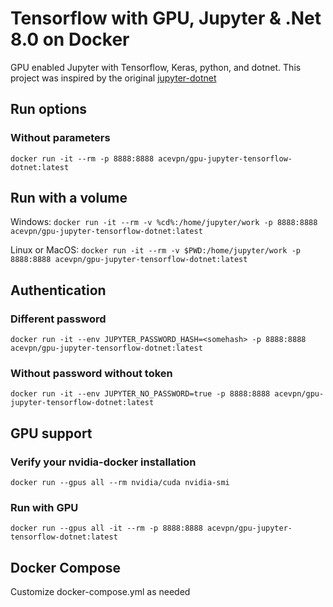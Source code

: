 # Tensorflow with GPU, Jupyter & .Net 8.0 on Docker
GPU enabled Jupyter with Tensorflow, Keras, python, and dotnet. This project was inspired by the original [jupyter-dotnet](https://github.com/joshendriks/jupyter-dotnet "jupyter-dotnet")

## Run options

### Without parameters

`docker run -it --rm -p 8888:8888 acevpn/gpu-jupyter-tensorflow-dotnet:latest`

## Run with a volume

Windows:
`docker run -it --rm -v %cd%:/home/jupyter/work -p 8888:8888 acevpn/gpu-jupyter-tensorflow-dotnet:latest`

Linux or MacOS:
`docker run -it --rm -v $PWD:/home/jupyter/work -p 8888:8888 acevpn/gpu-jupyter-tensorflow-dotnet:latest`

## Authentication

### Different password
`docker run -it --env JUPYTER_PASSWORD_HASH=<somehash> -p 8888:8888 acevpn/gpu-jupyter-tensorflow-dotnet:latest`

### Without password without token
`docker run -it --env JUPYTER_NO_PASSWORD=true -p 8888:8888 acevpn/gpu-jupyter-tensorflow-dotnet:latest`

## GPU support

### Verify your nvidia-docker installation
`docker run --gpus all --rm nvidia/cuda nvidia-smi`

### Run with GPU
`docker run --gpus all -it --rm -p 8888:8888 acevpn/gpu-jupyter-tensorflow-dotnet:latest`

## Docker Compose
Customize docker-compose.yml as needed